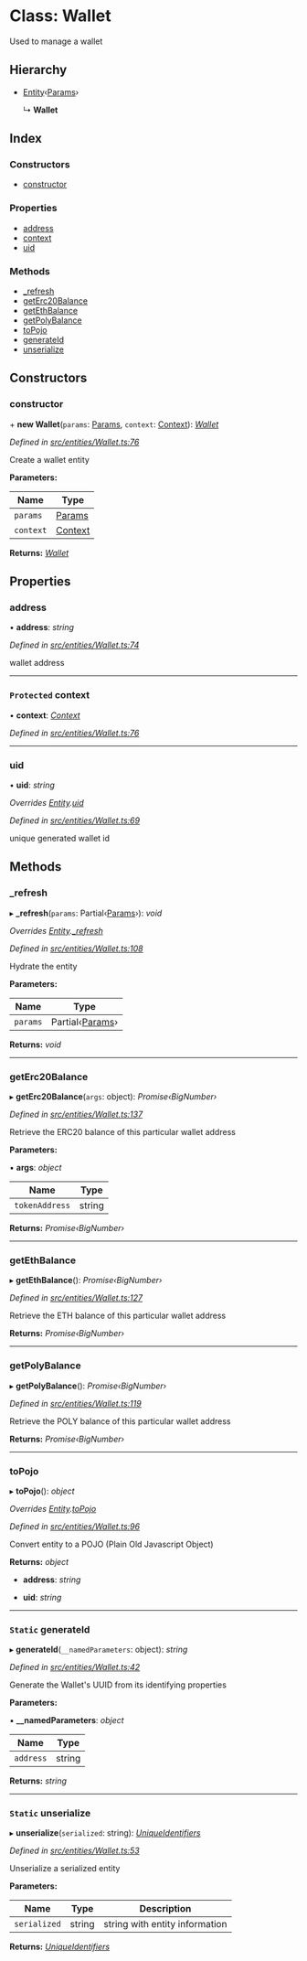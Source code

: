 # Class: Wallet

Used to manage a wallet

## Hierarchy

* [Entity](entities.entity.md)‹[Params](../interfaces/entities.params-5.md)›

  ↳ **Wallet**

## Index

### Constructors

* [constructor](entities.wallet.md#constructor)

### Properties

* [address](entities.wallet.md#address)
* [context](entities.wallet.md#protected-context)
* [uid](entities.wallet.md#uid)

### Methods

* [_refresh](entities.wallet.md#_refresh)
* [getErc20Balance](entities.wallet.md#geterc20balance)
* [getEthBalance](entities.wallet.md#getethbalance)
* [getPolyBalance](entities.wallet.md#getpolybalance)
* [toPojo](entities.wallet.md#topojo)
* [generateId](entities.wallet.md#static-generateid)
* [unserialize](entities.wallet.md#static-unserialize)

## Constructors

###  constructor

\+ **new Wallet**(`params`: [Params](../interfaces/entities.params-5.md), `context`: [Context](_context_.context.md)): *[Wallet](entities.wallet.md)*

*Defined in [src/entities/Wallet.ts:76](https://github.com/PolymathNetwork/polymath-sdk/blob/454d285/src/entities/Wallet.ts#L76)*

Create a wallet entity

**Parameters:**

Name | Type |
------ | ------ |
`params` | [Params](../interfaces/entities.params-5.md) |
`context` | [Context](_context_.context.md) |

**Returns:** *[Wallet](entities.wallet.md)*

## Properties

###  address

• **address**: *string*

*Defined in [src/entities/Wallet.ts:74](https://github.com/PolymathNetwork/polymath-sdk/blob/454d285/src/entities/Wallet.ts#L74)*

wallet address

___

### `Protected` context

• **context**: *[Context](_context_.context.md)*

*Defined in [src/entities/Wallet.ts:76](https://github.com/PolymathNetwork/polymath-sdk/blob/454d285/src/entities/Wallet.ts#L76)*

___

###  uid

• **uid**: *string*

*Overrides [Entity](entities.entity.md).[uid](entities.entity.md#abstract-uid)*

*Defined in [src/entities/Wallet.ts:69](https://github.com/PolymathNetwork/polymath-sdk/blob/454d285/src/entities/Wallet.ts#L69)*

unique generated wallet id

## Methods

###  _refresh

▸ **_refresh**(`params`: Partial‹[Params](../interfaces/entities.params-5.md)›): *void*

*Overrides [Entity](entities.entity.md).[_refresh](entities.entity.md#abstract-_refresh)*

*Defined in [src/entities/Wallet.ts:108](https://github.com/PolymathNetwork/polymath-sdk/blob/454d285/src/entities/Wallet.ts#L108)*

Hydrate the entity

**Parameters:**

Name | Type |
------ | ------ |
`params` | Partial‹[Params](../interfaces/entities.params-5.md)› |

**Returns:** *void*

___

###  getErc20Balance

▸ **getErc20Balance**(`args`: object): *Promise‹BigNumber›*

*Defined in [src/entities/Wallet.ts:137](https://github.com/PolymathNetwork/polymath-sdk/blob/454d285/src/entities/Wallet.ts#L137)*

Retrieve the ERC20 balance of this particular wallet address

**Parameters:**

▪ **args**: *object*

Name | Type |
------ | ------ |
`tokenAddress` | string |

**Returns:** *Promise‹BigNumber›*

___

###  getEthBalance

▸ **getEthBalance**(): *Promise‹BigNumber›*

*Defined in [src/entities/Wallet.ts:127](https://github.com/PolymathNetwork/polymath-sdk/blob/454d285/src/entities/Wallet.ts#L127)*

Retrieve the ETH balance of this particular wallet address

**Returns:** *Promise‹BigNumber›*

___

###  getPolyBalance

▸ **getPolyBalance**(): *Promise‹BigNumber›*

*Defined in [src/entities/Wallet.ts:119](https://github.com/PolymathNetwork/polymath-sdk/blob/454d285/src/entities/Wallet.ts#L119)*

Retrieve the POLY balance of this particular wallet address

**Returns:** *Promise‹BigNumber›*

___

###  toPojo

▸ **toPojo**(): *object*

*Overrides [Entity](entities.entity.md).[toPojo](entities.entity.md#abstract-topojo)*

*Defined in [src/entities/Wallet.ts:96](https://github.com/PolymathNetwork/polymath-sdk/blob/454d285/src/entities/Wallet.ts#L96)*

Convert entity to a POJO (Plain Old Javascript Object)

**Returns:** *object*

* **address**: *string*

* **uid**: *string*

___

### `Static` generateId

▸ **generateId**(`__namedParameters`: object): *string*

*Defined in [src/entities/Wallet.ts:42](https://github.com/PolymathNetwork/polymath-sdk/blob/454d285/src/entities/Wallet.ts#L42)*

Generate the Wallet's UUID from its identifying properties

**Parameters:**

▪ **__namedParameters**: *object*

Name | Type |
------ | ------ |
`address` | string |

**Returns:** *string*

___

### `Static` unserialize

▸ **unserialize**(`serialized`: string): *[UniqueIdentifiers](../interfaces/entities.uniqueidentifiers-4.md)*

*Defined in [src/entities/Wallet.ts:53](https://github.com/PolymathNetwork/polymath-sdk/blob/454d285/src/entities/Wallet.ts#L53)*

Unserialize a serialized entity

**Parameters:**

Name | Type | Description |
------ | ------ | ------ |
`serialized` | string | string with entity information  |

**Returns:** *[UniqueIdentifiers](../interfaces/entities.uniqueidentifiers-4.md)*
